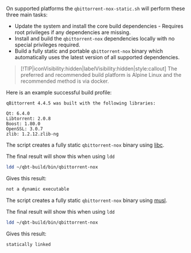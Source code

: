 On supported platforms the `qbittorrent-nox-static.sh` will perform these three main tasks:

- Update the system and install the core build dependencies - Requires root privileges if any dependencies are missing.
- Install and build the `qbittorrent-nox` dependencies locally with no special privileges required.
- Build a fully static and portable `qbittorrent-nox` binary which automatically uses the latest version of all supported dependencies.

> [!TIP|iconVisibility:hidden|labelVisibility:hidden|style:callout] The preferred and recommended build platform is Alpine Linux and the recommended method is via docker.

Here is an example successful build profile:

```none
qBittorrent 4.4.5 was built with the following libraries:

Qt: 6.4.0
Libtorrent: 2.0.8
Boost: 1.80.0
OpenSSL: 3.0.7
zlib: 1.2.12.zlib-ng
```

<!-- tabs:start -->

<!-- tab: Debian and Ubuntu Linux -->

The script creates a fully static `qbittorrent-nox` binary using [libc](https://www.gnu.org/software/libc/).

The final result will show this when using `ldd`

```bash
ldd ~/qbt-build/bin/qbittorrent-nox
```

Gives this result:

```bash
not a dynamic executable
```

<!-- tab:Alpine Linux -->

The script creates a fully static `qbittorrent-nox` binary using [musl](https://wiki.musl-libc.org/).

The final result will show this when using `ldd`

```bash
ldd ~/qbt-build/bin/qbittorrent-nox
```

Gives this result:

```bash
statically linked
```

<!-- tabs:end -->
